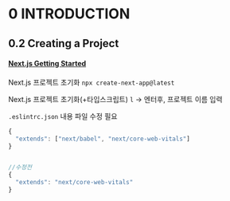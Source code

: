# 0 INTRODUCTION

## 0.2 Creating a Project

#### [Next.js Getting Started](https://nextjs.org/docs/getting-started)

Next.js 프로젝트 초기화
`npx create-next-app@latest`

Next.js 프로젝트 초기화(+타입스크립트)
`l`
-> 엔터후, 프로젝트 이름 입력

`.eslintrc.json` 내용 파일 수정 필요

```js
{
  "extends": ["next/babel", "next/core-web-vitals"]
}


//수정전
{
  "extends": "next/core-web-vitals"
}


```
